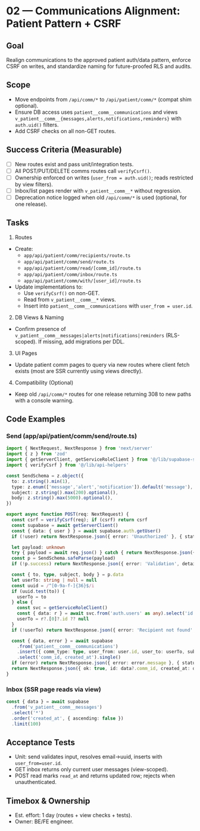 # 02 — Communications Alignment: Patient Pattern + CSRF

## Goal
Realign communications to the approved patient auth/data pattern, enforce CSRF on writes, and standardize naming for future-proofed RLS and audits.

## Scope
- Move endpoints from `/api/comm/*` to `/api/patient/comm/*` (compat shim optional).
- Ensure DB access uses `patient__comm__communications` and views `v_patient__comm__{messages,alerts,notifications,reminders}` with `auth.uid()` filters.
- Add CSRF checks on all non-GET routes.

## Success Criteria (Measurable)
- [ ] New routes exist and pass unit/integration tests.
- [ ] All POST/PUT/DELETE comms routes call `verifyCsrf()`.
- [ ] Ownership enforced on writes (`user_from = auth.uid()`; reads restricted by view filters).
- [ ] Inbox/list pages render with `v_patient__comm__*` without regression.
- [ ] Deprecation notice logged when old `/api/comm/*` is used (optional, for one release).

## Tasks
1) Routes
- Create:
  - `app/api/patient/comm/recipients/route.ts`
  - `app/api/patient/comm/send/route.ts`
  - `app/api/patient/comm/read/[comm_id]/route.ts`
  - `app/api/patient/comm/inbox/route.ts`
  - `app/api/patient/comm/with/[user_id]/route.ts`
- Update implementations to:
  - Use `verifyCsrf()` on non-GET.
  - Read from `v_patient__comm__*` views.
  - Insert into `patient__comm__communications` with `user_from = user.id`.

2) DB Views & Naming
- Confirm presence of `v_patient__comm__messages|alerts|notifications|reminders` (RLS-scoped). If missing, add migrations per DDL.

3) UI Pages
- Update patient comm pages to query via new routes where client fetch exists (most are SSR currently using views directly).

4) Compatibility (Optional)
- Keep old `/api/comm/*` routes for one release returning 308 to new paths with a console warning.

## Code Examples

### Send (app/api/patient/comm/send/route.ts)
```ts
import { NextRequest, NextResponse } from 'next/server'
import { z } from 'zod'
import { getServerClient, getServiceRoleClient } from '@/lib/supabase-server'
import { verifyCsrf } from '@/lib/api-helpers'

const SendSchema = z.object({
  to: z.string().min(1),
  type: z.enum(['message','alert','notification']).default('message'),
  subject: z.string().max(200).optional(),
  body: z.string().max(5000).optional(),
})

export async function POST(req: NextRequest) {
  const csrf = verifyCsrf(req); if (csrf) return csrf
  const supabase = await getServerClient()
  const { data: { user } } = await supabase.auth.getUser()
  if (!user) return NextResponse.json({ error: 'Unauthorized' }, { status: 401 })

  let payload: unknown
  try { payload = await req.json() } catch { return NextResponse.json({ error: 'Invalid JSON' }, { status: 400 }) }
  const p = SendSchema.safeParse(payload)
  if (!p.success) return NextResponse.json({ error: 'Validation', details: p.error.flatten() }, { status: 422 })

  const { to, type, subject, body } = p.data
  let userTo: string | null = null
  const uuid = /^[0-9a-f-]{36}$/i
  if (uuid.test(to)) {
    userTo = to
  } else {
    const svc = getServiceRoleClient()
    const { data: r } = await svc.from('auth.users' as any).select('id').eq('email', to).limit(1)
    userTo = r?.[0]?.id ?? null
  }
  if (!userTo) return NextResponse.json({ error: 'Recipient not found' }, { status: 404 })

  const { data, error } = await supabase
    .from('patient__comm__communications')
    .insert({ comm_type: type, user_from: user.id, user_to: userTo, subject, body })
    .select('comm_id, created_at').single()
  if (error) return NextResponse.json({ error: error.message }, { status: 400 })
  return NextResponse.json({ ok: true, id: data?.comm_id, created_at: data?.created_at }, { status: 201 })
}
```

### Inbox (SSR page reads via view)
```ts
const { data } = await supabase
  .from('v_patient__comm__messages')
  .select('*')
  .order('created_at', { ascending: false })
  .limit(100)
```

## Acceptance Tests
- Unit: send validates input, resolves email→uuid, inserts with `user_from=user.id`.
- GET inbox returns only current user messages (view-scoped).
- POST read marks `read_at` and returns updated row; rejects when unauthenticated.

## Timebox & Ownership
- Est. effort: 1 day (routes + view checks + tests).
- Owner: BE/FE engineer.

